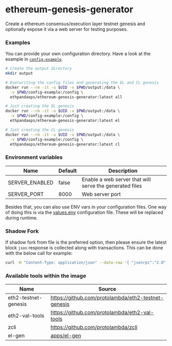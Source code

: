 # ethereum-genesis-generator

Create a ethereum consensus/execution layer testnet genesis and optionally expose it via a web server for testing purposes.

### Examples

You can provide your own configuration directory. Have a look at the example in [`config-example`](config-example).

```sh
# Create the output directory
mkdir output

# Overwriting the config files and generating the EL and CL genesis
docker run --rm -it -u $UID -v $PWD/output:/data \
  -v $PWD/config-example:/config \
  ethpandaops/ethereum-genesis-generator:latest all

# Just creating the EL genesis
docker run --rm -it -u $UID -v $PWD/output:/data \
  -v $PWD/config-example:/config \
  ethpandaops/ethereum-genesis-generator:latest el

# Just creating the CL genesis
docker run --rm -it -u $UID -v $PWD/output:/data \
  -v $PWD/config-example:/config \
  ethpandaops/ethereum-genesis-generator:latest cl
```
### Environment variables

Name           | Default | Description
-------------- |-------- | ----
SERVER_ENABLED | false   | Enable a web server that will serve the generated files
SERVER_PORT    | 8000    | Web server port

Besides that, you can also use ENV vars in your configuration files. One way of doing this is via the [values.env](config-example/values.env) configuration file. These will be replaced during runtime.

### Shadow Fork
If shadow fork from file is the preferred option, then please ensure the latest block `json` response is collected along with
transactions. This can be done with the below call for example:
```sh
curl -H "Content-Type: application/json" --data-raw '{ "jsonrpc":"2.0","method":"eth_getBlockByNumber", "params":[ "latest", true ], "id":1 }' localhost:8545
```

### Available tools within the image

Name | Source
---- | ----
eth2-testnet-genesis | https://github.com/protolambda/eth2-testnet-genesis
eth2-val-tools | https://github.com/protolambda/eth2-val-tools
zcli | https://github.com/protolambda/zcli
el-gen | [apps/el-gen](apps/el-gen)
